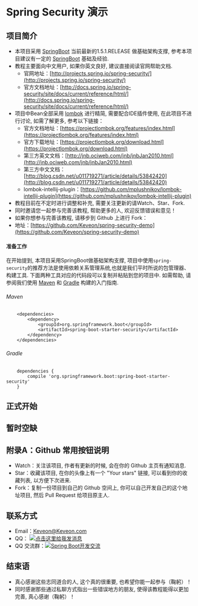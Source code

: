 # Spring Security 演示

## 项目简介

- 本项目采用 [SpringBoot](http://projects.spring.io/spring-boot/)
  当前最新的1.5.1.RELEASE 做基础架构支撑, 参考本项目建议有一定的
  [SpringBoot](http://projects.spring.io/spring-boot/) 基础及经验.
- 教程主要面向中文用户, 如果你英文良好, 建议直接阅读官网帮助文档.
  - 官网地址：[http://projects.spring.io/spring-security/](http://projects.spring.io/spring-security/)
  - 官方文档地址：[http://docs.spring.io/spring-security/site/docs/current/reference/html/](http://docs.spring.io/spring-security/site/docs/current/reference/html/)
- 项目中Bean全部采用 [lombok](https://projectlombok.org/) 进行精简,
  需要配合IDE插件使用, 在此项目不进行讨论, 如需了解更多, 参考以下链接：
  - 官方文档地址：[https://projectlombok.org/features/index.html](https://projectlombok.org/features/index.html)
  - 官方下载地址：[https://projectlombok.org/download.html](https://projectlombok.org/download.html)
  - 第三方英文文档：[http://jnb.ociweb.com/jnb/jnbJan2010.html](http://jnb.ociweb.com/jnb/jnbJan2010.html)
  - 第三方中文文档：[http://blog.csdn.net/u011719271/article/details/53842420](http://blog.csdn.net/u011719271/article/details/53842420)
  - lombok-intellij-plugin：[https://github.com/mplushnikov/lombok-intellij-plugin](https://github.com/mplushnikov/lombok-intellij-plugin)
- 教程目前在不定时进行调整和补充, 需要关注更新的请Watch、Star、Fork.
- 同时邀请您一起参与完善该教程, 帮助更多的人, 欢迎反馈错误和意见！
- 如果你想参与完善该教程, 请移步到 Github 上进行 Fork：
- 地址：[https://github.com/Keveon/spring-security-demo](https://github.com/Keveon/spring-security-demo)

#### 准备工作

在开始提到, 本项目采用SpringBoot做基础架构支撑,
项目中使用`spring-security`的推荐方法是使用依赖关系管理系统,也就是我们平时所说的包管理器、构建工具.
下面两种工具对应的代码段可以复制并粘贴到您的项目中. 如需帮助,
请参阅我们使用 [Maven](https://spring.io/guides/gs/maven/) 和
[Gradle](https://spring.io/guides/gs/gradle/) 构建的入门指南.

###### Maven

        <dependencies>
            <dependency>
                <groupId>org.springframework.boot</groupId>
                <artifactId>spring-boot-starter-security</artifactId>
            </dependency>
        </dependencies>

###### Gradle

        dependencies {
            compile 'org.springframework.boot:spring-boot-starter-security'
        }

## 正式开始

暂时空缺
----

## 附录A：Github 常用按钮说明

- Watch：关注该项目, 作者有更新的时候, 会在你的 Github 主页有通知消息.
- Star：收藏该项目, 在你的头像上有一个 "Your stars" 链接,
  可以看到你的收藏列表, 以方便下次进来.
- Fork：复制一份项目到自己的 Github 空间上,
  你可以自己开发自己的这个地址项目, 然后 Pull Request 给项目原主人.

## 联系方式

- Email：<Keveon@Keveon.com>
- QQ： <a target="_blank"
  href="http://sighttp.qq.com/authd?IDKEY=545fca7ee732f622e810ce019d5a38bf6454649d43075ddf"><img
  border="0"
  src="http://wpa.qq.com/imgd?IDKEY=545fca7ee732f622e810ce019d5a38bf6454649d43075ddf&pic=51"
  alt="点击这里给我发消息" title="点击这里给我发消息"/></a>
- QQ 交流群：<a target="_blank"
  href="//shang.qq.com/wpa/qunwpa?idkey=3620c19a7d18b0955b1a626bed819b58a7300631ff1115aceca75840d58263f7"><img
  border="0" src="//pub.idqqimg.com/wpa/images/group.png" alt="Spring
  Boot开发交流" title="Spring Boot开发交流"></a>

## 结束语

- 真心感谢这些志同道合的人, 这个真的很重要, 也希望你能一起参与（鞠躬）！
- 同时感谢那些通过私聊方式指出一些错误地方的朋友,
  使得该教程能得以更加完善, 真心感谢（鞠躬）！
